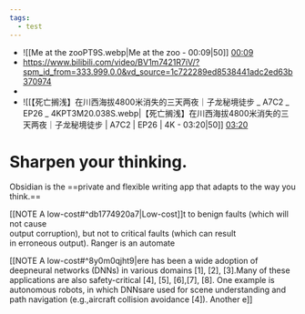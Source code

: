```yaml
---
tags:
  - test
---
```

- ![[Me at the zooPT9S.webp|Me at the zoo - 00:09|50]] [00:09](https://www.youtube.com/watch?v=jNQXAC9IVRw&t=9#t=9.00) 
- https://www.bilibili.com/video/BV1m7421R7iV/?spm_id_from=333.999.0.0&vd_source=1c722289ed8538441adc2ed63b370974
- 
- ![[【死亡搁浅】在川西海拔4800米消失的三天两夜｜子龙秘境徒步 _ A7C2 _ EP26 _ 4KPT3M20.038S.webp|【死亡搁浅】在川西海拔4800米消失的三天两夜｜子龙秘境徒步 | A7C2 | EP26 | 4K - 03:20|50]] [03:20](https://www.bilibili.com/video/BV1m7421R7iV/?t=200.03839#t=03:20.04) 
# Sharpen your thinking.
Obsidian is the ==private and flexible writing app that adapts to the way you think.==


[[NOTE A low-cost#^db1774920a7|Low-cost]]t to benign faults (which will not cause  
output corruption), but not to critical faults (which can result  
in erroneous output). Ranger is an automate

[[NOTE A low-cost#^8y0m0qjht9|ere has been a wide adoption of deepneural networks (DNNs) in various domains [1], [2], [3].Many of these applications are also safety-critical [4], [5], [6],[7], [8]. One example is autonomous robots, in which DNNsare used for scene understanding and path navigation (e.g.,aircraft collision avoidance [4]). Another e]]